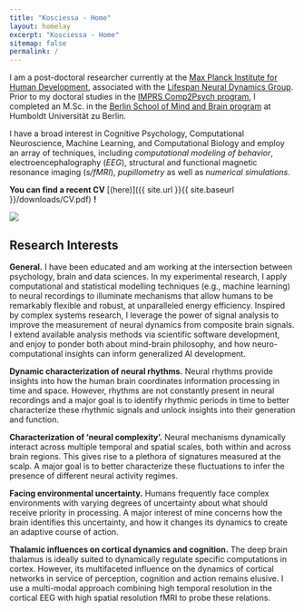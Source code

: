 ```yaml
---
title: "Kosciessa - Home"
layout: homelay
excerpt: "Kosciessa - Home"
sitemap: false
permalink: /
---
```


I am a post-doctoral researcher currently at the [Max Planck Institute for Human Development](https://www.mpib-berlin.mpg.de/en), associated with the [Lifespan Neural Dynamics Group](https://www.mps-ucl-centre.mpg.de/en/about-the-centre/research-groups/lifespan-neural-dynamics-group). Prior to my doctoral studies in the [IMPRS Comp2Psych program](https://www.mps-ucl-centre.mpg.de/comp2psych), I completed an M.Sc. in the [Berlin School of Mind and Brain program](http://www.mind-and-brain.de/home/) at Humboldt Universität zu Berlin. 

I have a broad interest in Cognitive Psychology, Computational Neuroscience, Machine Learning, and Computational Biology and employ an array of techniques, including *computational modeling of behavior*, electroencephalography (*EEG*), structural and functional magnetic resonance imaging (*s/fMRI*), *pupillometry* as well as *numerical simulations*.

 **You can find a recent CV** [(here)]({{ site.url }}{{ site.baseurl }}/downloads/CV.pdf) **!**

<img class="img-responsive" src="{{ site.url }}{{ site.baseurl }}/images/rhythm.png">

<h2>Research Interests</h2>

**General.** I have been educated and am working at the intersection between psychology, brain and data sciences. In my experimental research, I apply computational and statistical modelling techniques (e.g., machine learning) to neural recordings to illuminate mechanisms that allow humans to be remarkably flexible and robust, at unparalleled energy efficiency. Inspired by complex systems research, I leverage the power of signal analysis to improve the measurement of neural dynamics from composite brain signals. I extend available analysis methods via scientific software development, and enjoy to ponder both about mind-brain philosophy, and how neuro-computational insights can inform generalized AI development.

**Dynamic characterization of neural rhythms.** Neural rhythms provide insights into how the human brain coordinates information processing in time and space. However, rhythms are not constantly present in neural recordings and a major goal is to identify rhythmic periods in time to better characterize these rhythmic signals and unlock insights into their generation and function.

**Characterization of ‘neural complexity’.** Neural mechanisms dynamically interact across multiple temporal and spatial scales, both within and across brain regions. This gives rise to a plethora of signatures measured at the scalp. A major goal is to better characterize these fluctuations to infer the presence of different neural activity regimes.

**Facing environmental uncertainty.** Humans frequently face complex environments with varying degrees of uncertainty about what should receive priority in processing. A major interest of mine concerns how the brain identifies this uncertainty, and how it changes its dynamics to create an adaptive course of action.

**Thalamic influences on cortical dynamics and cognition.** The deep brain thalamus is ideally suited to dynamically regulate specific computations in cortex. However, its multifaceted influence on the dynamics of cortical networks in service of perception, cognition and action remains elusive. I use a multi-modal approach combining high temporal resolution in the cortical EEG with high spatial resolution fMRI to probe these relations.

<br />